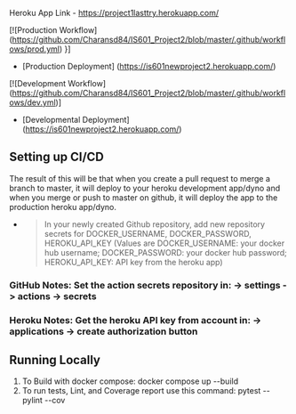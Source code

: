 Heroku App Link - https://project1lasttry.herokuapp.com/

[![Production Workflow] (https://github.com/Charansd84/IS601_Project2/blob/master/.github/workflows/prod.yml) }]

* [Production Deployment] (https://is601newproject2.herokuapp.com/)


[![Development Workflow] (https://github.com/Charansd84/IS601_Project2/blob/master/.github/workflows/dev.yml)]

* [Developmental Deployment] (https://is601newproject2.herokuapp.com/)

## Setting up CI/CD

The result of this will be that when you create a pull request to merge a branch to master, it will deploy to your
heroku development app/dyno and when you merge or push to master on github, it will deploy the app to the production heroku
app/dyno.

- > In your newly created Github repository, add new repository secrets for DOCKER_USERNAME, DOCKER_PASSWORD, HEROKU_API_KEY (Values are DOCKER_USERNAME: your docker hub username; DOCKER_PASSWORD: your docker hub password; HEROKU_API_KEY: API key from the heroku app)
### GitHub Notes:  Set the action secrets repository in: -> settings -> actions -> secrets
### Heroku Notes: Get the heroku API key from account in: -> applications -> create authorization button

## Running Locally

1. To Build with docker compose:
   docker compose up --build
2. To run tests, Lint, and Coverage report use this command: pytest --pylint --cov

